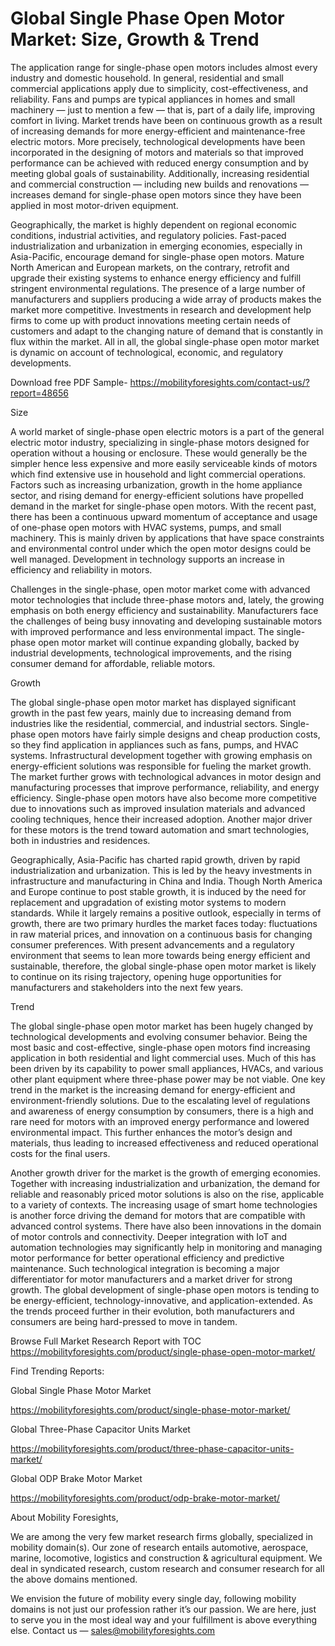 # Global Single Phase Open Motor Market: Size, Growth & Trend
The application range for single-phase open motors includes almost every industry and domestic household. In general, residential and small commercial applications apply due to simplicity, cost-effectiveness, and reliability. Fans and pumps are typical appliances in homes and small machinery — just to mention a few — that is, part of a daily life, improving comfort in living. Market trends have been on continuous growth as a result of increasing demands for more energy-efficient and maintenance-free electric motors. More precisely, technological developments have been incorporated in the designing of motors and materials so that improved performance can be achieved with reduced energy consumption and by meeting global goals of sustainability. Additionally, increasing residential and commercial construction — including new builds and renovations — increases demand for single-phase open motors since they have been applied in most motor-driven equipment.

Geographically, the market is highly dependent on regional economic conditions, industrial activities, and regulatory policies. Fast-paced industrialization and urbanization in emerging economies, especially in Asia-Pacific, encourage demand for single-phase open motors. Mature North American and European markets, on the contrary, retrofit and upgrade their existing systems to enhance energy efficiency and fulfill stringent environmental regulations. The presence of a large number of manufacturers and suppliers producing a wide array of products makes the market more competitive. Investments in research and development help firms to come up with product innovations meeting certain needs of customers and adapt to the changing nature of demand that is constantly in flux within the market. All in all, the global single-phase open motor market is dynamic on account of technological, economic, and regulatory developments.

Download free PDF Sample- https://mobilityforesights.com/contact-us/?report=48656

Size

A world market of single-phase open electric motors is a part of the general electric motor industry, specializing in single-phase motors designed for operation without a housing or enclosure. These would generally be the simpler hence less expensive and more easily serviceable kinds of motors which find extensive use in household and light commercial operations. Factors such as increasing urbanization, growth in the home appliance sector, and rising demand for energy-efficient solutions have propelled demand in the market for single-phase open motors. With the recent past, there has been a continuous upward momentum of acceptance and usage of one-phase open motors with HVAC systems, pumps, and small machinery. This is mainly driven by applications that have space constraints and environmental control under which the open motor designs could be well managed. Development in technology supports an increase in efficiency and reliability in motors.

Challenges in the single-phase, open motor market come with advanced motor technologies that include three-phase motors and, lately, the growing emphasis on both energy efficiency and sustainability. Manufacturers face the challenges of being busy innovating and developing sustainable motors with improved performance and less environmental impact. The single-phase open motor market will continue expanding globally, backed by industrial developments, technological improvements, and the rising consumer demand for affordable, reliable motors.

Growth

The global single-phase open motor market has displayed significant growth in the past few years, mainly due to increasing demand from industries like the residential, commercial, and industrial sectors. Single-phase open motors have fairly simple designs and cheap production costs, so they find application in appliances such as fans, pumps, and HVAC systems. Infrastructural development together with growing emphasis on energy-efficient solutions was responsible for fueling the market growth. The market further grows with technological advances in motor design and manufacturing processes that improve performance, reliability, and energy efficiency. Single-phase open motors have also become more competitive due to innovations such as improved insulation materials and advanced cooling techniques, hence their increased adoption. Another major driver for these motors is the trend toward automation and smart technologies, both in industries and residences.

Geographically, Asia-Pacific has charted rapid growth, driven by rapid industrialization and urbanization. This is led by the heavy investments in infrastructure and manufacturing in China and India. Though North America and Europe continue to post stable growth, it is induced by the need for replacement and upgradation of existing motor systems to modern standards. While it largely remains a positive outlook, especially in terms of growth, there are two primary hurdles the market faces today: fluctuations in raw material prices, and innovation on a continuous basis for changing consumer preferences. With present advancements and a regulatory environment that seems to lean more towards being energy efficient and sustainable, therefore, the global single-phase open motor market is likely to continue on its rising trajectory, opening huge opportunities for manufacturers and stakeholders into the next few years.

Trend

The global single-phase open motor market has been hugely changed by technological developments and evolving consumer behavior. Being the most basic and cost-effective, single-phase open motors find increasing application in both residential and light commercial uses. Much of this has been driven by its capability to power small appliances, HVACs, and various other plant equipment where three-phase power may be not viable. One key trend in the market is the increasing demand for energy-efficient and environment-friendly solutions. Due to the escalating level of regulations and awareness of energy consumption by consumers, there is a high and rare need for motors with an improved energy performance and lowered environmental impact. This further enhances the motor’s design and materials, thus leading to increased effectiveness and reduced operational costs for the final users.

Another growth driver for the market is the growth of emerging economies. Together with increasing industrialization and urbanization, the demand for reliable and reasonably priced motor solutions is also on the rise, applicable to a variety of contexts. The increasing usage of smart home technologies is another force driving the demand for motors that are compatible with advanced control systems. There have also been innovations in the domain of motor controls and connectivity. Deeper integration with IoT and automation technologies may significantly help in monitoring and managing motor performance for better operational efficiency and predictive maintenance. Such technological integration is becoming a major differentiator for motor manufacturers and a market driver for strong growth. The global development of single-phase open motors is tending to be energy-efficient, technology-innovative, and application-extended. As the trends proceed further in their evolution, both manufacturers and consumers are being hard-pressed to move in tandem.

Browse Full Market Research Report with TOC https://mobilityforesights.com/product/single-phase-open-motor-market/

Find Trending Reports:

Global Single Phase Motor Market

https://mobilityforesights.com/product/single-phase-motor-market/

Global Three-Phase Capacitor Units Market

https://mobilityforesights.com/product/three-phase-capacitor-units-market/

Global ODP Brake Motor Market

https://mobilityforesights.com/product/odp-brake-motor-market/

About Mobility Foresights,

We are among the very few market research firms globally, specialized in mobility domain(s). Our zone of research entails automotive, aerospace, marine, locomotive, logistics and construction & agricultural equipment. We deal in syndicated research, custom research and consumer research for all the above domains mentioned.

We envision the future of mobility every single day, following mobility domains is not just our profession rather it’s our passion. We are here, just to serve you in the most ideal way and your fulfillment is above everything else. Contact us — sales@mobilityforesights.com
